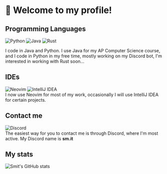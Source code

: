# 👋 Welcome to my profile!
## Programming Languages
![Python](https://img.shields.io/badge/Python-FFD43B?style=for-the-badge&logo=python&logoColor=blue)
![Java](https://img.shields.io/badge/java-%23ED8B00.svg?style=for-the-badge&logo=openjdk&logoColor=white)
![Rust](https://img.shields.io/badge/rust-%23000000.svg?style=for-the-badge&logo=rust&logoColor=white)

I code in Java and Python. I use Java for my AP Computer Science course, and I code in Python in my free time, mostly working on my Discord bot, I'm interested in working with Rust soon...
## IDEs
![Neovim](https://img.shields.io/badge/NeoVim-%2357A143.svg?&style=for-the-badge&logo=neovim&logoColor=white)
![IntelliJ IDEA](https://img.shields.io/badge/IntelliJ_IDEA-000000.svg?style=for-the-badge&logo=intellij-idea&logoColor=white)  
I now use Neovim for most of my work, occasionally I will use IntelliJ IDEA for certain projects. 
## Contact me
![Discord](https://img.shields.io/badge/Discord-5865F2?style=for-the-badge&logo=discord&logoColor=white)  
The easiest way for you to contact me is through Discord, where I'm most active. My Discord name is **sm.it**
## My stats
![Smit's GitHub stats](https://github-readme-stats.vercel.app/api?username=smit4k&show_icons=true&bg_color=00000000)
